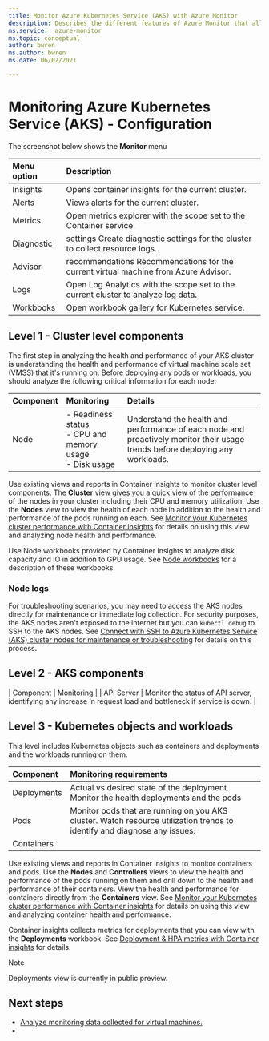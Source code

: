 ```yaml
---
title: Monitor Azure Kubernetes Service (AKS) with Azure Monitor
description: Describes the different features of Azure Monitor that allow you to analyze the health and performance of your AKS cluster.
ms.service:  azure-monitor
ms.topic: conceptual
author: bwren
ms.author: bwren
ms.date: 06/02/2021

---
```


# Monitoring Azure Kubernetes Service (AKS) - Configuration


The screenshot below shows the **Monitor** menu 

| Menu option | Description |
|:---|:---|
| Insights | Opens container insights for the current cluster. |
| Alerts | Views alerts for the current cluster. |
| Metrics | Open metrics explorer with the scope set to the Container service. |
| Diagnostic | settings	Create diagnostic settings for the cluster to collect resource logs. |
| Advisor | recommendations	Recommendations for the current virtual machine from Azure Advisor. |
| Logs | Open Log Analytics with the scope set to the current cluster to analyze log data. |
| Workbooks | Open workbook gallery for Kubernetes service. |


## Level 1 - Cluster level components
The first step in analyzing the health and performance of your AKS cluster is understanding the health and performance of virtual machine scale set (VMSS) that it's running on. Before deploying any pods or workloads, you should analyze the following critical information for each node:

| Component | Monitoring | Details |
|:---|:---|:---|
| Node | - Readiness status<br>- CPU and memory usage<br>- Disk usage | Understand the health and performance of each node and proactively monitor their usage trends before deploying any workloads. |


Use existing views and reports in Container Insights to monitor cluster level components. The **Cluster** view gives you a quick view of the performance of the nodes in your cluster including their CPU and memory utilization. Use the **Nodes** view to view the health of each node in addition to the health and performance of the pods running on each. See [Monitor your Kubernetes cluster performance with Container insights](container-insights-analyze.md) for details on using this view and analyzing node health and performance.

Use Node workbooks provided by Container Insights to analyze disk capacity and IO in addition to GPU usage. See [Node workbooks](container-insights-reports.md#node-workbooks) for a description of these workbooks.



### Node logs
For troubleshooting scenarios, you may need to access the AKS nodes directly for maintenance or immediate log collection. For security purposes, the AKS nodes aren't exposed to the internet but you can `kubectl debug` to SSH to the AKS nodes. See [Connect with SSH to Azure Kubernetes Service (AKS) cluster nodes for maintenance or troubleshooting](../../aks/ssh.md) for details on this process.

## Level 2 - AKS components

| Component | Monitoring |
| API Server | Monitor the status of API server, identifying any increase in request load and bottleneck if service is down. |

## Level 3 - Kubernetes objects and workloads
This level includes Kubernetes objects such as containers and deployments and the workloads running on them.

| Component | Monitoring requirements |
|:---|:---|
| Deployments | Actual vs desired state of the deployment. Monitor the health deployments and the pods  | <br>Rolled-up status pods<br>Rolled-up resource utilization
| Pods | Monitor pods that are running on you AKS cluster. Watch resource utilization trends to identify and diagnose any issues. | - Pod status<br>- CPU<br>- Memory<br>Persistent Volumes |
| Containers | | - CPU<br>- Memory |


Use existing views and reports in Container Insights to monitor containers and pods. Use the **Nodes** and **Controllers** views to view the health and performance of the pods running on them and drill down to the health and performance of their containers. View the health and performance for containers directly from the **Containers** view. See [Monitor your Kubernetes cluster performance with Container insights](container-insights-analyze.md) for details on using this view and analyzing container health and performance.

Container insights collects metrics for deployments that you can view with the **Deployments** workbook. See [Deployment & HPA metrics with Container insights](container-insights-deployment-hpa-metrics.md) for details.

> [!NOTE]
> Deployments view is currently in public preview.


## Next steps

* [Analyze monitoring data collected for virtual machines.](monitor-aks-analyze.md)
* 